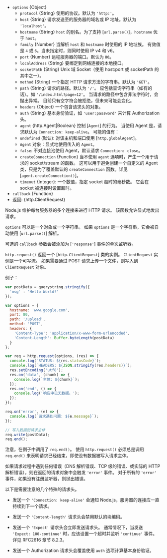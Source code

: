 <!-- YAML
added: v0.3.6
-->

* `options` {Object}
  * `protocol` {String} 使用的协议。默认为 `'http:'`。
  * `host` {String} 请求发送至的服务器的域名或 IP 地址。默认为 `'localhost'`。
  * `hostname` {String} `host` 的别名。为了支持 [`url.parse()`]，`hostname` 优于 `host`。
  * `family` {Number} 当解析 `host` 和 `hostname` 时使用的 IP 地址族。
    有效值是 `4` 或 `6`。当未指定时，则同时使用 IP v4 和 v6。
  * `port` {Number} 远程服务器的端口。默认为 `80`。
  * `localAddress` {String} 要绑定到网络连接的本地接口。
  * `socketPath` {String} Unix 域 Socket（使用 host:port 或 socketPath 的其中之一）。
  * `method` {String} 一个指定 HTTP 请求方法的字符串。默认为 `'GET'`。
  * `path` {String} 请求的路径。默认为 `'/'`。
    应包括查询字符串（如有的话）。如 `'/index.html?page=12'`。
    当请求的路径中包含非法字符时，会抛出异常。
    目前只有空字符会被拒绝，但未来可能会变化。
  * `headers` {Object} 一个包含请求头的对象。
  * `auth` {String} 基本身份验证，如 `'user:password'` 来计算 Authorization 头。
  * `agent` {http.Agent|Boolean} 控制 [`Agent`] 的行为。
    当使用 Agent 是，请求默认为 `Connection: keep-alive`。
    可能的值有：
   * `undefined` (默认): 对该主机和端口使用 [`http.globalAgent`]。
   * `Agent` 对象：显式地使用传入的 `Agent`。
   * `false`: 不对连接池使用 Agent，默认请求 `Connection: close`。
  * `createConnection` {Function} 当不使用 `agent` 选项时，产生一个用于请求的 socket/stream 的函数。
    这可以用于避免创建一个自定义的 Agent 类，只是为了覆盖默认的 `createConnection` 函数。详见 [`agent.createConnection()`]。
  * `timeout` {Integer}: 一个数值，指定 socket 超时的毫秒数。
    它会在 socket 被连接时设置超时。
* `callback` {Function}
* 返回: {http.ClientRequest}

Node.js 维护每台服务器的多个连接来进行 HTTP 请求。
该函数允许显式地发出请求。

`options` 可以是一个对象或一个字符串。
如果 `options` 是一个字符串，它会被自动使用 [`url.parse()`] 解析。

可选的 `callback` 参数会被添加为 [`'response'`] 事件的单次监听器。

`http.request()` 返回一个 [`http.ClientRequest`] 类的实例。
`ClientRequest` 实例是一个可写流。
如果需要通过 POST 请求上传一个文件，则写入到 `ClientRequest` 对象。

例子：

```js
var postData = querystring.stringify({
  'msg' : 'Hello World!'
});

var options = {
  hostname: 'www.google.com',
  port: 80,
  path: '/upload',
  method: 'POST',
  headers: {
    'Content-Type': 'application/x-www-form-urlencoded',
    'Content-Length': Buffer.byteLength(postData)
  }
};

var req = http.request(options, (res) => {
  console.log(`STATUS: ${res.statusCode}`);
  console.log(`HEADERS: ${JSON.stringify(res.headers)}`);
  res.setEncoding('utf8');
  res.on('data', (chunk) => {
    console.log(`主体: ${chunk}`);
  });
  res.on('end', () => {
    console.log('响应中已无数据。');
  });
});

req.on('error', (e) => {
  console.log(`请求遇到问题: ${e.message}`);
});

// 写入数据到请求主体
req.write(postData);
req.end();
```

注意，在例子中调用了 `req.end()`。
使用 `http.request()` 必须总是调用 `req.end()` 来表明请求已经结束，即使没有数据被写入请求主体。

如果请求过程中遇到任何错误（DNS 解析错误、TCP 级的错误、或实际的 HTTP 解析错误），则在返回的请求对象中会触发 `'error'` 事件。
对于所有的 `'error'` 事件，如果没有注册监听器，则抛出错误。

以下是需要注意的几个特殊的请求头。

* 发送一个 `'Connection: keep-alive'` 会通知 Node.js，服务器的连接应一直持续到下一个请求。

* 发送一个 `'Content-length'` 请求头会禁用默认的块编码。

* 发送一个 `'Expect'` 请求头会立即发送请求头。
  通常情况下，当发送 `'Expect: 100-continue'` 时，应该设置一个超时并监听 `'continue'` 事件。
  详见 RFC2616 章节 8.2.3。

* 发送一个 Authorization 请求头会覆盖使用 `auth` 选项计算基本身份验证。

